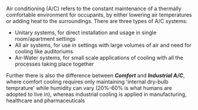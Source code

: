 Air conditioning (A/C) refers to the constant maintenance of a thermally comfortable environment for occupants, by either lowering air temperatures or adding heat to the surroundings. There are three types of A/C systems:

- Unitary systems, for direct installation and usage in single room/apartment settings
- All air systems, for use in settings with large volumes of air and need for cooling like auditoriums 
- Air-Water systems, for small scale applications of cooling with all the processes taking place together

Further there is also the difference between ***Comfort*** and ***Industrial A/C***, where comfort cooling requires only maintaining 'internal dry-bulb temprature' while humidity can vary (20%-60% is what humans are adopted to live in), whereas industrial cooling is applied in manufacturing, healthcare and pharmaceuticals